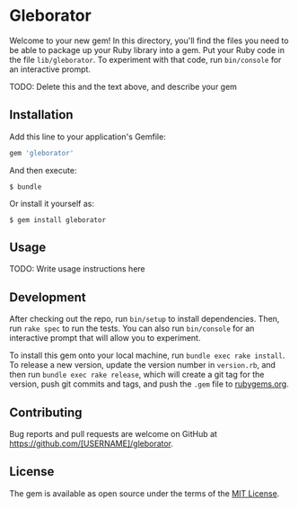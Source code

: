 # Gleborator

Welcome to your new gem! In this directory, you'll find the files you need to be able to package up your Ruby library into a gem. Put your Ruby code in the file `lib/gleborator`. To experiment with that code, run `bin/console` for an interactive prompt.

TODO: Delete this and the text above, and describe your gem

## Installation

Add this line to your application's Gemfile:

```ruby
gem 'gleborator'
```

And then execute:

    $ bundle

Or install it yourself as:

    $ gem install gleborator

## Usage

TODO: Write usage instructions here

## Development

After checking out the repo, run `bin/setup` to install dependencies. Then, run `rake spec` to run the tests. You can also run `bin/console` for an interactive prompt that will allow you to experiment.

To install this gem onto your local machine, run `bundle exec rake install`. To release a new version, update the version number in `version.rb`, and then run `bundle exec rake release`, which will create a git tag for the version, push git commits and tags, and push the `.gem` file to [rubygems.org](https://rubygems.org).

## Contributing

Bug reports and pull requests are welcome on GitHub at https://github.com/[USERNAME]/gleborator.


## License

The gem is available as open source under the terms of the [MIT License](http://opensource.org/licenses/MIT).

